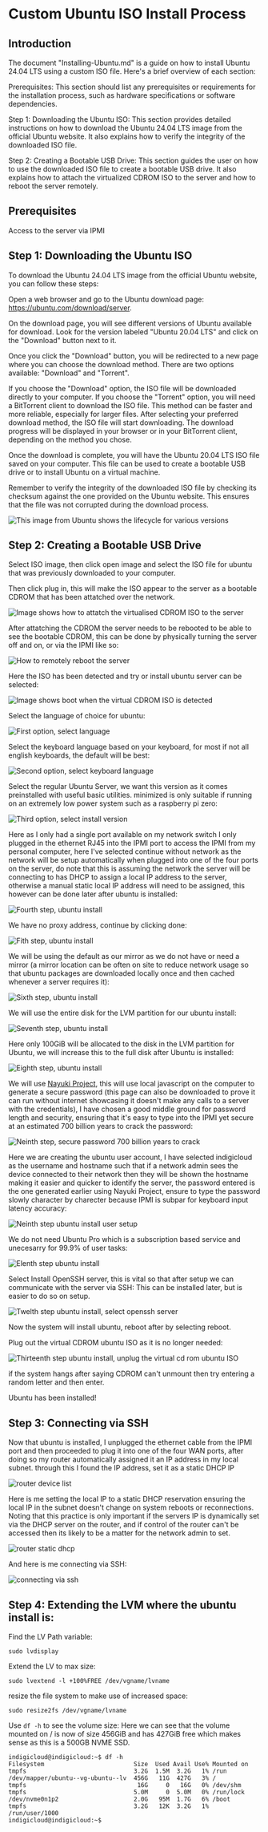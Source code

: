 # Custom Ubuntu ISO Install Process

## Introduction
The document "Installing-Ubuntu.md" is a guide on how to install Ubuntu 24.04 LTS using a custom ISO file. Here's a brief overview of each section:

Prerequisites: This section should list any prerequisites or requirements for the installation process, such as hardware specifications or software dependencies.

Step 1: Downloading the Ubuntu ISO: This section provides detailed instructions on how to download the Ubuntu 24.04 LTS image from the official Ubuntu website. It also explains how to verify the integrity of the downloaded ISO file.

Step 2: Creating a Bootable USB Drive: This section guides the user on how to use the downloaded ISO file to create a bootable USB drive. It also explains how to attach the virtualized CDROM ISO to the server and how to reboot the server remotely.

## Prerequisites
Access to the server via IPMI


## Step 1: Downloading the Ubuntu ISO
To download the Ubuntu 24.04 LTS image from the official Ubuntu website, you can follow these steps:

Open a web browser and go to the Ubuntu download page: https://ubuntu.com/download/server.

On the download page, you will see different versions of Ubuntu available for download. Look for the version labeled "Ubuntu 20.04 LTS" and click on the "Download" button next to it.

Once you click the "Download" button, you will be redirected to a new page where you can choose the download method. There are two options available: "Download" and "Torrent".

If you choose the "Download" option, the ISO file will be downloaded directly to your computer.
If you choose the "Torrent" option, you will need a BitTorrent client to download the ISO file. This method can be faster and more reliable, especially for larger files.
After selecting your preferred download method, the ISO file will start downloading. The download progress will be displayed in your browser or in your BitTorrent client, depending on the method you chose.

Once the download is complete, you will have the Ubuntu 20.04 LTS ISO file saved on your computer. This file can be used to create a bootable USB drive or to install Ubuntu on a virtual machine.

Remember to verify the integrity of the downloaded ISO file by checking its checksum against the one provided on the Ubuntu website. This ensures that the file was not corrupted during the download process.


![This image from Ubuntu shows the lifecycle for various versions](ubuntu-image-lifecycle.png)

## Step 2: Creating a Bootable USB Drive
Select ISO image, then click open image and select the ISO file for ubuntu that was previously downloaded to your computer.

Then click plug in, this will make the ISO appear to the server as a bootable CDROM that has been attatched over the network.

![Image shows how to attatch the virtualised CDROM ISO to the server](attatching-ubuntuiso-over-network.png)

After attatching the CDROM the server needs to be rebooted to be able to see the bootable CDROM, this can be done by physically turning the server off and on, or via the IPMI like so:

![How to remotely reboot the server](remotely-reboot-server.png)

Here the ISO has been detected and try or install ubuntu server can be selected:

![Image shows boot when the virtual CDROM ISO is detected](selecting-tryinstall-ubuntu-boot.png)

Select the language of choice for ubuntu:

![First option, select language](first-step-ubuntuinstall.png)

Select the keyboard language based on your keyboard, for most if not all english keyboards, the default will be best:

![Second option, select keyboard language](second-step-selecting-kb-lang.png)

Select the regular Ubuntu Server, we want this version as it comes preinstalled with useful basic utilities. minimized is only suitable if running on an extremely low power system such as a raspberry pi zero:

![Third option, select install version](third-step-ubuntuinstall.png)

Here as I only had a single port available on my network switch I only plugged in the ethernet RJ45 into the IPMI port to access the IPMI from my personal computer, here I've selected continue without network as the network will be setup automatically when plugged into one of the four ports on the server, do note that this is assuming the network the server will be connecting to has DHCP to assign a local IP address to the server, otherwise a manual static local IP address will need to be assigned, this however can be done later after ubuntu is installed:

![Fourth step, ubuntu install](Fourth-step-ubuntuinstall.png)

We have no proxy address, continue by clicking done:

![Fith step, ubuntu install](Fith-step-ubuntuinstall.png)

We will be using the default as our mirror as we do not have or need a mirror (a mirror location can be often on site to reduce network usage so that ubuntu packages are downloaded locally once and then cached whenever a server requires it):

![Sixth step, ubuntu install](sixth-step-ubuntuinstall.png)

We will use the entire disk for the LVM partition for our ubuntu install:

![Seventh step, ubuntu install](seventh-step-ubuntuinstall.png)

Here only 100GiB will be allocated to the disk in the LVM partition for Ubuntu, we will increase this to the full disk after Ubuntu is installed:

![Eighth step, ubuntu install](eighth-step-ubuntuinstall.png)

We will use [Nayuki Project](https://www.nayuki.io/page/random-password-generator-javascript), this will use local javascript on the computer to generate a secure password (this page can also be downloaded to prove it can run without internet showcasing it doesn't make any calls to a server with the credentials), I have chosen a good middle ground for password length and security, ensuring that it's easy to type into the IPMI yet secure at an estimated 700 billion years to crack the password:

![Neinth step, secure password 700 billion years to crack](nineth-step-ubuntuinstall.png)

Here we are creating the ubuntu user account, I have selected indigicloud as the username and hostname such that if a network admin sees the device connected to their network then they will be shown the hostname making it easier and quicker to identify the server, the password entered is the one generated earlier using Nayuki Project, ensure to type the password slowly character by charecter because IPMI is subpar for keyboard input latency accuracy:

![Neinth step ubuntu install user setup](tenth-step-ubuntuinstall.png)

We do not need Ubuntu Pro which is a subscription based service and unecesarry for 99.9% of user tasks:

![Elenth step ubuntu install](elenth-step-ubuntuinstall.png)

Select Install OpenSSH server, this is vital so that after setup we can communicate with the server via SSH:
This can be installed later, but is easier to do so on setup.

![Twelth step ubuntu install, select openssh server](twelth-step-ubuntuinstall.png)

Now the system will install ubuntu, reboot after by selecting reboot.

Plug out the virtual CDROM ubuntu ISO as it is no longer needed:

![Thirteenth step ubuntu install, unplug the virtual cd rom ubuntu ISO](thirteenth-step-ubuntuinstall.png)

if the system hangs after saying CDROM can't unmount then try entering a random letter and then enter.

Ubuntu has been installed!


## Step 3: Connecting via SSH

Now that ubuntu is installed, I unplugged the ethernet cable from the IPMI port and then proceeded to plug it into one of the four WAN ports, after doing so my router automatically assigned it an IP address in my local subnet. through this I found the IP address, set it as a static DHCP IP

![router device list](router-devices-list.png)

Here is me setting the local IP to a static DHCP reservation ensuring the local IP in the subnet doesn't change on system reboots or reconnections. Noting that this practice is only important if the servers IP is dynamically set via the DHCP server on the router, and if control of the router can't be accessed then its likely to be a matter for the network admin to set.

![router static dhcp](static-local-ip.png)

And here is me connecting via SSH:

![connecting via ssh](connecting-ssh.png)

## Step 4: Extending the LVM where the ubuntu install is:


Find the LV Path variable:

```sudo lvdisplay```

Extend the LV to max size:

```sudo lvextend -l +100%FREE /dev/vgname/lvname```

resize the file system to make use of increased space:

```sudo resize2fs /dev/vgname/lvname```

Use `df -h` to see the volume size:
Here we can see that the volume mounted on / is now of size 456GiB and has 427GiB free which makes sense as this is a 500GB NVME SSD.

```
indigicloud@indigicloud:~$ df -h
Filesystem                         Size  Used Avail Use% Mounted on
tmpfs                              3.2G  1.5M  3.2G   1% /run
/dev/mapper/ubuntu--vg-ubuntu--lv  456G   11G  427G   3% /
tmpfs                               16G     0   16G   0% /dev/shm
tmpfs                              5.0M     0  5.0M   0% /run/lock
/dev/nvme0n1p2                     2.0G   95M  1.7G   6% /boot
tmpfs                              3.2G   12K  3.2G   1% /run/user/1000
indigicloud@indigicloud:~$ 
```


